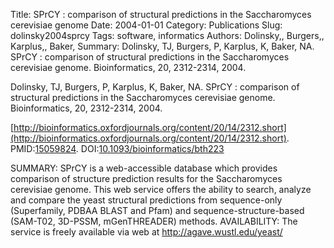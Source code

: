 Title: SPrCY : comparison of structural predictions in the Saccharomyces cerevisiae genome
Date: 2004-01-01
Category: Publications
Slug: dolinsky2004sprcy
Tags: software, informatics
Authors: Dolinsky,, Burgers,, Karplus,, Baker,
Summary: Dolinsky, TJ, Burgers, P, Karplus, K, Baker, NA. SPrCY : comparison of structural predictions in the Saccharomyces cerevisiae genome. Bioinformatics, 20, 2312-2314, 2004. 

Dolinsky, TJ, Burgers, P, Karplus, K, Baker, NA. SPrCY : comparison of structural predictions in the Saccharomyces cerevisiae genome. Bioinformatics, 20, 2312-2314, 2004. 

[http://bioinformatics.oxfordjournals.org/content/20/14/2312.short](http://bioinformatics.oxfordjournals.org/content/20/14/2312.short). PMID:[15059824](http://www.ncbi.nlm.nih.gov/pubmed/15059824). DOI:[10.1093/bioinformatics/bth223](http://dx.doi.org/10.1093/bioinformatics/bth223)

SUMMARY: SPrCY is a web-accessible database which provides comparison of structure prediction results for the Saccharomyces cerevisiae genome. This web service offers the ability to search, analyze and compare the yeast structural predictions from sequence-only (Superfamily, PDBAA BLAST and Pfam) and sequence-structure-based (SAM-T02, 3D-PSSM, mGenTHREADER) methods. AVAILABILITY: The service is freely available via web at http://agave.wustl.edu/yeast/
